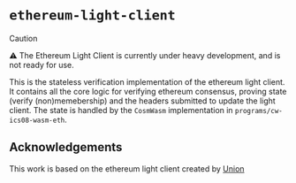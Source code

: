 # `ethereum-light-client`

> [!CAUTION]
> ⚠ The Ethereum Light Client is currently under heavy development, and is not ready for use.

This is the stateless verification implementation of the ethereum light client. It contains all the core logic for verifying ethereum consensus, proving state (verify (non)memebership) and the headers submitted to update the light client.
The state is handled by the `CosmWasm` implementation in `programs/cw-ics08-wasm-eth`.

## Acknowledgements

This work is based on the ethereum light client created by [Union](http://github.com/unionlabs/union/)
